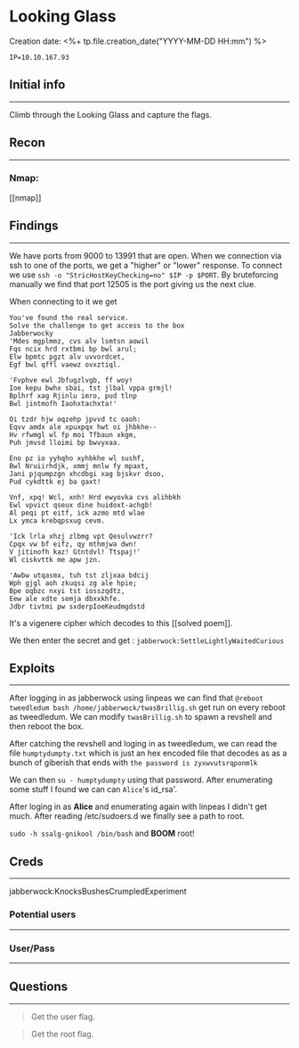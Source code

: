 # Looking Glass
Creation date: <%+ tp.file.creation_date("YYYY-MM-DD HH:mm") %>

`IP=10.10.167.93`

## Initial info
---
Climb through the Looking Glass and capture the flags.


## Recon
---
### Nmap:
[[nmap]]
## Findings
---
We have ports from 9000 to 13991 that are open.
When we connection via ssh to one of the ports, we get a "higher" or "lower" response. To connect we use `ssh -o "StricHostKeyChecking=no" $IP -p $PORT`. By bruteforcing manually we find that port 12505 is the port giving us the next clue.

When connecting to it we get 
```
You've found the real service.
Solve the challenge to get access to the box
Jabberwocky
'Mdes mgplmmz, cvs alv lsmtsn aowil
Fqs ncix hrd rxtbmi bp bwl arul;
Elw bpmtc pgzt alv uvvordcet,
Egf bwl qffl vaewz ovxztiql.

'Fvphve ewl Jbfugzlvgb, ff woy!
Ioe kepu bwhx sbai, tst jlbal vppa grmjl!
Bplhrf xag Rjinlu imro, pud tlnp
Bwl jintmofh Iaohxtachxta!'

Oi tzdr hjw oqzehp jpvvd tc oaoh:
Eqvv amdx ale xpuxpqx hwt oi jhbkhe--
Hv rfwmgl wl fp moi Tfbaun xkgm,
Puh jmvsd lloimi bp bwvyxaa.

Eno pz io yyhqho xyhbkhe wl sushf,
Bwl Nruiirhdjk, xmmj mnlw fy mpaxt,
Jani pjqumpzgn xhcdbgi xag bjskvr dsoo,
Pud cykdttk ej ba gaxt!

Vnf, xpq! Wcl, xnh! Hrd ewyovka cvs alihbkh
Ewl vpvict qseux dine huidoxt-achgb!
Al peqi pt eitf, ick azmo mtd wlae
Lx ymca krebqpsxug cevm.

'Ick lrla xhzj zlbmg vpt Qesulvwzrr?
Cpqx vw bf eifz, qy mthmjwa dwn!
V jitinofh kaz! Gtntdvl! Ttspaj!'
Wl ciskvttk me apw jzn.

'Awbw utqasmx, tuh tst zljxaa bdcij
Wph gjgl aoh zkuqsi zg ale hpie;
Bpe oqbzc nxyi tst iosszqdtz,
Eew ale xdte semja dbxxkhfe.
Jdbr tivtmi pw sxderpIoeKeudmgdstd

```
It's a vigenere cipher which decodes to this [[solved poem]].

We then enter the secret and get : `jabberwock:SettleLightlyWaitedCurious
`
## Exploits
---
After logging in as jabberwock using linpeas we can find that `@reboot tweedledum bash /home/jabberwock/twasBrillig.sh` get run on every reboot as tweedledum. We can modify `twasBrillig.sh` to spawn a revshell and then reboot the box.

After catching the revshell and loging in as tweedledum, we can read the file `humptydumpty.txt` which is just an hex encoded file that decodes as as a bunch of giberish that ends with `the password is zyxwvutsrqponmlk`

We can then `su - humptydumpty` using that password. After enumerating some stuff I found we can can `Alice`'s id_rsa'.

After loging in as **Alice** and enumerating again with linpeas I didn't get much. After reading /etc/sudoers.d we finally see a path to root.

`sudo -h ssalg-gnikool /bin/bash` and **BOOM** root!


## Creds
---
jabberwock:KnocksBushesCrumpledExperiment

### Potential users
---

### User/Pass
---

## Questions
---

> Get the user flag.

> Get the root flag.